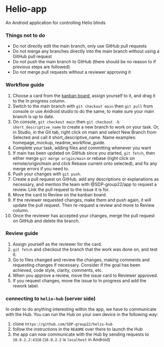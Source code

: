 # Helio-app
An Android application for controlling Helio blinds

### Things not to do
- Do not directly edit the main branch, only use GitHub pull requests
- Do not merge any branches directly into the main branch without using a GitHub pull request
- Do not push the main branch to GitHub (there should be no reason to if previous steps are followed)
- Do not merge pull requests without a reviewer approving it

### Workflow guide
1. Choose a card from the [kanban board](https://github.com/SDP-group22/Helio-app/projects/1), assign yourself to it, and drag it to the In progress column.
2. Switch to the main branch with `git checkout main` then `git pull` from console or use Android studio to do the same, to make sure your main branch is up to date.
3. On console, `git checkout main` then `git checkout -b short_descriptive_name` to create a new branch to work on your task. Or, in Studio, in the Git tab, right click on main and select New Branch from Selected and call it short_descriptive_name. Name examples: homepage_mockup, readme_workflow_guide.
4. Complete your task, adding files and committing whenever you want
5. If main has been updated on GitHub since you started, `git fetch`, then either merge `git merge origin/main` or rebase (right click on remote/origin/main and click Rebase current onto selected), and fix any merge errors if you need to.
6. Push your changes with `git push`.
7. Create a pull request on GitHub, add any descriptions or explanations as necessary, and mention the team with @SDP-group22/app to request a review. Link the pull request to the issue it is for.
8. Move the card to Review on the kanban board.
9. If the reviewer requested changes, make them and push again, it will update the pull request. Then re-request a review and move to Review column.
10. Once the reviewer has accepted your changes, merge the pull request on GitHub and delete the branch.

### Review guide
1. Assign yourself as the reviewer for the card.
2. `git fetch` and checkout the branch that the work was done on, and test it.
3. Go to files changed and review the changes, making comments and requesting changes if necessary. Consider if the goal has been achieved, code style, clarity, comments, etc.
4. When you approve a review, move the issue card to Reviewer approved.
5. If you request changes, move the issue to In progress and add the rework label.

### connecting to `helio-hub` (server side)
In order to do anything interesting within the app, we have to communicate with the Hub.
You can run the Hub on your own device in the following way:
1. clone `https://github.com/SDP-group22/helio-hub`
2. follow the instructions in the `README` over there to launch the Hub
3. the app can now communicate with the Hub by sending requests to `10.0.2.2:4310` (`10.0.2.2` is `localhost` in Android)
